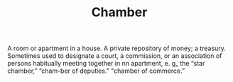 ---
title: Chamber
letter: C
permalink: "/definitions/bld-chamber.html"
body: A room or apartment in a house. A private repository of money; a treasury. Sometimes
  used to designate a court, a commission, or an association of persons habitually
  meeting together in nn apartment, e. g„ the “star chamber,” “cham-ber of deputies."
  "chamber of commerce.”
published_at: '2018-07-07'
source: Black's Law Dictionary 2nd Ed (1910)
layout: post
---